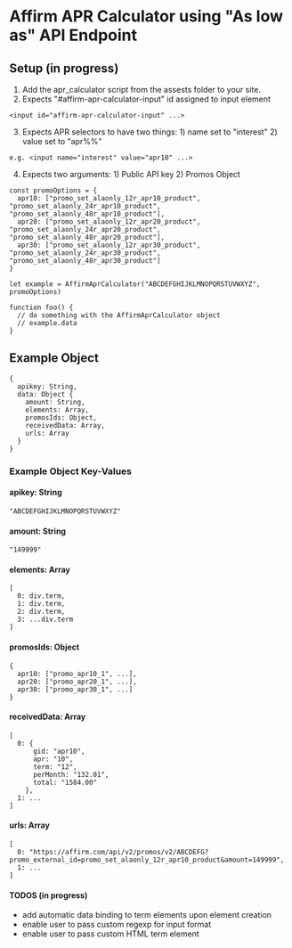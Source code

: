 # Affirm APR Calculator using "As low as" API Endpoint

## Setup (in progress)
1) Add the apr_calculator script from the assests folder to your site.
2) Expects "#affirm-apr-calculator-input" id assigned to input element
```
<input id="affirm-apr-calculator-input" ...>
```
3) Expects APR selectors to have two things: 1) name set to "interest" 2) value set to "apr%%"
```
e.g. <input name="interest" value="apr10" ...>
```
4) Expects two arguments: 1) Public API key 2) Promos Object
```
const promoOptions = {
  apr10: ["promo_set_alaonly_12r_apr10_product", "promo_set_alaonly_24r_apr10_product", "promo_set_alaonly_48r_apr10_product"], 
  apr20: ["promo_set_alaonly_12r_apr20_product", "promo_set_alaonly_24r_apr20_product", "promo_set_alaonly_48r_apr20_product"], 
  apr30: ["promo_set_alaonly_12r_apr30_product", "promo_set_alaonly_24r_apr30_product", "promo_set_alaonly_48r_apr30_product"]  
}

let example = AffirmAprCalculator("ABCDEFGHIJKLMNOPQRSTUVWXYZ", promoOptions)

function foo() {
  // do something with the AffirmAprCalculator object
  // example.data
}
```

## Example Object
```
{
  apikey: String,
  data: Object {
    amount: String,
    elements: Array,
    promosIds: Object,
    receivedData: Array,
    urls: Array
  }
}
```

### Example Object Key-Values

#### apikey: String
```
"ABCDEFGHIJKLMNOPQRSTUVWXYZ"
```

#### amount: String
```
"149999"
```

#### elements: Array
```
[
  0: div.term, 
  1: div.term, 
  2: div.term, 
  3: ...div.term
]
```

#### promosIds: Object
```
{
  apr10: ["promo_apr10_1", ...],
  apr20: ["promo_apr20_1", ...],
  apr30: ["promo_apr30_1", ...]
}
```

#### receivedData: Array
```
[
  0: {
      gid: "apr10",
      apr: "10",
      term: "12",
      perMonth: "132.01",
      total: "1584.00"
    },
  1: ...
]
```

#### urls: Array
```
[
  0: "https://affirm.com/api/v2/promos/v2/ABCDEFG?promo_external_id=promo_set_alaonly_12r_apr10_product&amount=149999",
  1: ...
]
```

#### TODOS (in progress)
- add automatic data binding to term elements upon element creation
- enable user to pass custom regexp for input format
- enable user to pass custom HTML term element
